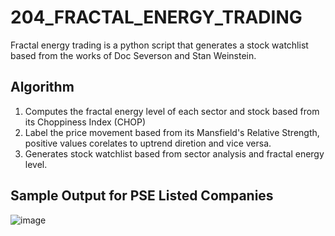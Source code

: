 # 204_FRACTAL_ENERGY_TRADING
Fractal energy trading is a python script that generates a stock watchlist based from the works of Doc Severson and Stan Weinstein.

## Algorithm

1. Computes the fractal energy level of each sector and stock based from its Choppiness Index (CHOP)
2. Label the price movement based from its Mansfield's Relative Strength, positive values corelates to uptrend diretion and vice versa.
3. Generates stock watchlist based from sector analysis and fractal energy level.

## Sample Output for PSE Listed Companies

![image](https://user-images.githubusercontent.com/73808861/145212558-66a7389a-6953-4b0f-b0b1-a0640718e837.png)

